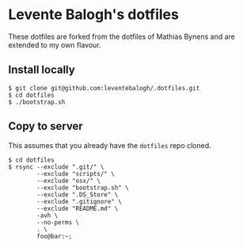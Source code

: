 # Levente Balogh's dotfiles

These dotfiles are forked from the dotfiles of Mathias Bynens and are extended to my own flavour.

## Install locally
```
$ git clone git@github.com:leventebalogh/.dotfiles.git
$ cd dotfiles
$ ./bootstrap.sh
```

## Copy to server
This assumes that you already have the `dotfiles` repo cloned.

```
$ cd dotfiles
$ rsync --exclude ".git/" \
        --exclude "scripts/" \
        --exclude "osx/" \
        --exclude "bootstrap.sh" \
        --exclude ".DS_Store" \
        --exclude ".gitignore" \
		--exclude "README.md" \
        -avh \
        --no-perms \
        . \
        foo@bar:~;
```